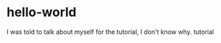 hello-world
===========
I was told to talk about myself for the tutorial, I don't know why.
tutorial
